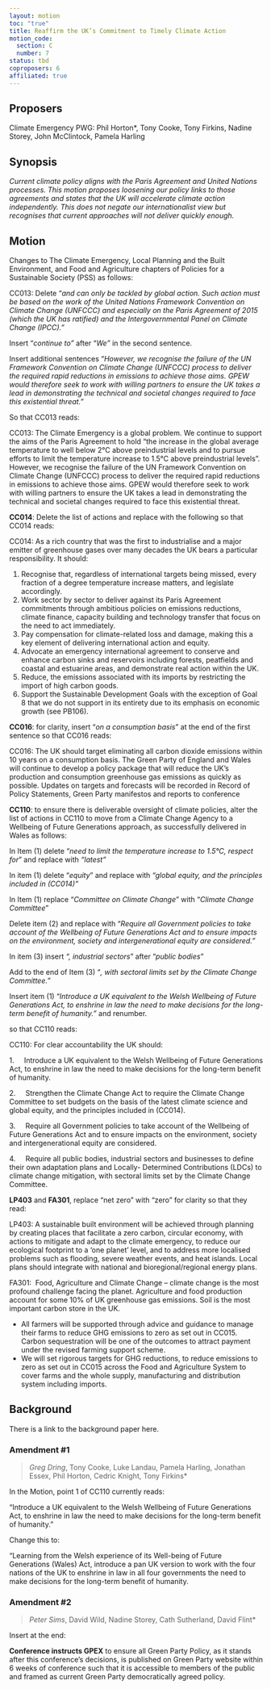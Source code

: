 ```yaml
---
layout: motion
toc: "true"
title: Reaffirm the UK’s Commitment to Timely Climate Action
motion_code:
  section: C
  number: 7
status: tbd
coproposers: 6
affiliated: true
---
```

## P﻿roposers

Climate Emergency PWG: Phil Horton*, Tony Cooke, Tony Firkins, Nadine Storey, John McClintock, Pamela Harling

## Synopsis

*Current climate policy aligns with the Paris Agreement and United Nations processes. This motion proposes loosening our policy links to those agreements and states that the UK will accelerate climate action independently. This does not negate our internationalist view but recognises that current approaches will not deliver quickly enough.*

## Motion

Changes to The Climate Emergency, Local Planning and the Built Environment, and Food and Agriculture chapters of Policies for a Sustainable Society (PSS) as follows:

CC013: Delete “*and can only be tackled by global action. Such action must be based on the work of the United Nations Framework Convention on Climate Change (UNFCCC) and especially on the Paris Agreement of 2015 (which the UK has ratified) and the Intergovernmental Panel on Climate Change (IPCC).”*

Insert “*continue to”* after “*We”* in the second sentence.

Insert additional sentences “*However, we recognise the failure of the UN Framework Convention on Climate Change (UNFCCC) process to deliver the required rapid reductions in emissions to achieve those aims. GPEW would therefore seek to work with willing partners to ensure the UK takes a lead in demonstrating the technical and societal changes required to face this existential threat.”*

So that CC013 reads:

CC013: The Climate Emergency is a global problem. We continue to support the aims of the Paris Agreement to hold “the increase in the global average temperature to well below 2°C above preindustrial levels and to pursue efforts to limit the temperature increase to 1.5°C above preindustrial levels”. However, we recognise the failure of the UN Framework Convention on Climate Change (UNFCCC) process to deliver the required rapid reductions in emissions to achieve those aims. GPEW would therefore seek to work with willing partners to ensure the UK takes a lead in demonstrating the technical and societal changes required to face this existential threat.

**CC014**: Delete the list of actions and replace with the following so that CC014 reads:

CC014: As a rich country that was the first to industrialise and a major emitter of greenhouse gases over many decades the UK bears a particular responsibility. It should:

1. Recognise that, regardless of international targets being missed, every fraction of a degree temperature increase matters, and legislate accordingly.
2. Work sector by sector to deliver against its Paris Agreement commitments through ambitious policies on emissions reductions, climate finance, capacity building and technology transfer that focus on the need to act immediately.
3. Pay compensation for climate-related loss and damage, making this a key element of delivering international action and equity.
4. Advocate an emergency international agreement to conserve and enhance carbon sinks and reservoirs including forests, peatfields and coastal and estuarine areas, and demonstrate real action within the UK.
5. Reduce, the emissions associated with its imports by restricting the import of high carbon goods.
6. Support the Sustainable Development Goals with the exception of Goal 8 that we do not support in its entirety due to its emphasis on economic growth (see PB106).

**CC016**: for clarity, insert “*on a consumption basis*” at the end of the first sentence so that CC016 reads:

CC016: The UK should target eliminating all carbon dioxide emissions within 10 years on a consumption basis. The Green Party of England and Wales will continue to develop a policy package that will reduce the UK’s production and consumption greenhouse gas emissions as quickly as possible. Updates on targets and forecasts will be recorded in Record of Policy Statements, Green Party manifestos and reports to conference

**CC110**: to ensure there is deliverable oversight of climate policies, alter the list of actions in CC110 to move from a Climate Change Agency to a Wellbeing of Future Generations approach, as successfully delivered in Wales as follows:

In Item (1) delete “*need to limit the temperature increase to 1.5°C, respect for*” and replace with *“latest”*

In item (1) delete “*equity*” and replace with *“global equity, and the principles included in (CC014)”*

In Item (1) replace “*Committee on Climate Change*” with “*Climate Change Committee*”

Delete item (2) and replace with “*Require all Government policies to take account of the Wellbeing of Future Generations Act and to ensure impacts on the environment, society and intergenerational equity are considered.”*

In item (3) insert *“, industrial sectors*” after “*public bodies*”

Add to the end of Item (3) “*, with sectoral limits set by the Climate Change Committee.”*

Insert item (1) “*Introduce a UK equivalent to the Welsh Wellbeing of Future Generations Act, to enshrine in law the need to make decisions for the long-term benefit of humanity.”* and renumber.

so that CC110 reads:

CC110: For clear accountability the UK should:

1.     Introduce a UK equivalent to the Welsh Wellbeing of Future Generations Act, to enshrine in law the need to make decisions for the long-term benefit of humanity.

2.     Strengthen the Climate Change Act to require the Climate Change Committee to set budgets on the basis of the latest climate science and global equity, and the principles included in (CC014).

3.     Require all Government policies to take account of the Wellbeing of Future Generations Act and to ensure impacts on the environment, society and intergenerational equity are considered.

4.     Require all public bodies, industrial sectors and businesses to define their own adaptation plans and Locally- Determined Contributions (LDCs) to climate change mitigation, with sectoral limits set by the Climate Change Committee.

**LP403** and **FA301**, replace “net zero” with “zero” for clarity so that they read:

LP403: A sustainable built environment will be achieved through planning by creating places that facilitate a zero carbon, circular economy, with actions to mitigate and adapt to the climate emergency, to reduce our ecological footprint to a ‘one planet’ level, and to address more localised problems such as flooding, severe weather events, and heat islands. Local plans should integrate with national and bioregional/regional energy plans.

FA301:  Food, Agriculture and Climate Change – climate change is the most profound challenge facing the planet. Agriculture and food production account for some 10% of UK greenhouse gas emissions. Soil is the most important carbon store in the UK.

* All farmers will be supported through advice and guidance to manage their farms to reduce GHG emissions to zero as set out in CC015. Carbon sequestration will be one of the outcomes to attract payment under the revised farming support scheme.
* We will set rigorous targets for GHG reductions, to reduce emissions to zero as set out in CC015 across the Food and Agriculture System to cover farms and the whole supply, manufacturing and distribution system including imports.

## Background

T﻿here is a link to the background paper here.


<div class="amendment amendment-tbd">
<div class="d-flex justify-content-between align-items-start">
<h3 id="amendment-1">Amendment #1</h3>
</div>
    
> *Greg Dring*, Tony Cooke, Luke Landau, Pamela Harling, Jonathan Essex, Phil Horton, Cedric Knight, Tony Firkins*

In the Motion, point 1 of CC110 currently reads:

“Introduce a UK equivalent to the Welsh Wellbeing of Future Generations Act, to enshrine in law the need to make decisions for the long-term benefit of humanity.”

Change this to:

“Learning from the Welsh experience of its Well-being of Future Generations (Wales) Act, introduce a pan UK version to work with the four nations of the UK to enshrine in law in all four governments the need to make decisions for the long-term benefit of humanity.
  
</div>          
            


<div class="amendment amendment-tbd">
<div class="d-flex justify-content-between align-items-start">
<h3 id="amendment-2">Amendment #2</h3>
</div>
    
> *Peter Sims*, David Wild, Nadine Storey, Cath Sutherland, David Flint*

Insert at the end:

**Conference instructs GPEX** to ensure all Green Party Policy, as it stands after this conference’s decisions, is published on Green Party website within 6 weeks of conference such that it is accessible to members of the public and framed as current Green Party democratically agreed policy.
  
</div>
